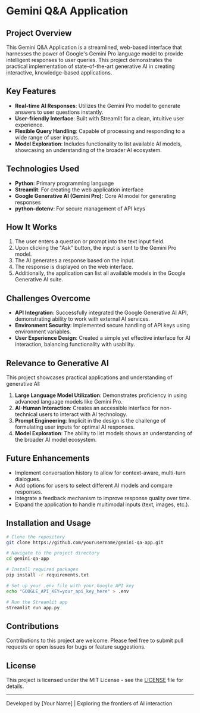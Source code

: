 
# Gemini Q&A Application

## Project Overview

This Gemini Q&A Application is a streamlined, web-based interface that harnesses the power of Google's Gemini Pro language model to provide intelligent responses to user queries. This project demonstrates the practical implementation of state-of-the-art generative AI in creating interactive, knowledge-based applications.

## Key Features

- **Real-time AI Responses**: Utilizes the Gemini Pro model to generate answers to user questions instantly.
- **User-friendly Interface**: Built with Streamlit for a clean, intuitive user experience.
- **Flexible Query Handling**: Capable of processing and responding to a wide range of user inputs.
- **Model Exploration**: Includes functionality to list available AI models, showcasing an understanding of the broader AI ecosystem.

## Technologies Used

- **Python**: Primary programming language
- **Streamlit**: For creating the web application interface
- **Google Generative AI (Gemini Pro)**: Core AI model for generating responses
- **python-dotenv**: For secure management of API keys

## How It Works

1. The user enters a question or prompt into the text input field.
2. Upon clicking the "Ask" button, the input is sent to the Gemini Pro model.
3. The AI generates a response based on the input.
4. The response is displayed on the web interface.
5. Additionally, the application can list all available models in the Google Generative AI suite.

## Challenges Overcome

- **API Integration**: Successfully integrated the Google Generative AI API, demonstrating ability to work with external AI services.
- **Environment Security**: Implemented secure handling of API keys using environment variables.
- **User Experience Design**: Created a simple yet effective interface for AI interaction, balancing functionality with usability.

## Relevance to Generative AI

This project showcases practical applications and understanding of generative AI:

1. **Large Language Model Utilization**: Demonstrates proficiency in using advanced language models like Gemini Pro.
2. **AI-Human Interaction**: Creates an accessible interface for non-technical users to interact with AI technology.
3. **Prompt Engineering**: Implicit in the design is the challenge of formulating user inputs for optimal AI responses.
4. **Model Exploration**: The ability to list models shows an understanding of the broader AI model ecosystem.

## Future Enhancements

- Implement conversation history to allow for context-aware, multi-turn dialogues.
- Add options for users to select different AI models and compare responses.
- Integrate a feedback mechanism to improve response quality over time.
- Expand the application to handle multimodal inputs (text, images, etc.).

## Installation and Usage

```bash
# Clone the repository
git clone https://github.com/yourusername/gemini-qa-app.git

# Navigate to the project directory
cd gemini-qa-app

# Install required packages
pip install -r requirements.txt

# Set up your .env file with your Google API key
echo "GOOGLE_API_KEY=your_api_key_here" > .env

# Run the Streamlit app
streamlit run app.py
```

## Contributions

Contributions to this project are welcome. Please feel free to submit pull requests or open issues for bugs or feature suggestions.

## License

This project is licensed under the MIT License - see the [LICENSE](LICENSE) file for details.

---

Developed by [Your Name] | Exploring the frontiers of AI interaction
